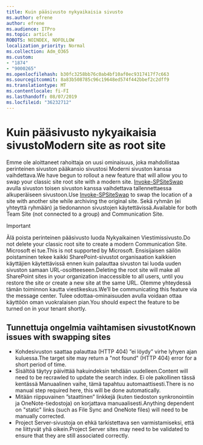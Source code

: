 ```yaml
---
title: Kuin pääsivusto nykyaikaisia sivusto
ms.author: efrene
author: efrene
ms.audience: ITPro
ms.topic: article
ROBOTS: NOINDEX, NOFOLLOW
localization_priority: Normal
ms.collection: Adm_O365
ms.custom:
- "1874"
- "9000265"
ms.openlocfilehash: b30fc3258bb76c0ab4bf10af0ec9317417f7c663
ms.sourcegitcommit: 8a83b508785c96c19648ed574f442bbef2c2dff9
ms.translationtype: MT
ms.contentlocale: fi-FI
ms.lasthandoff: 08/07/2019
ms.locfileid: "36232712"
---
```

# <a name="modern-site-as-root-site"></a><span data-ttu-id="f96e2-102">Kuin pääsivusto nykyaikaisia sivusto</span><span class="sxs-lookup"><span data-stu-id="f96e2-102">Modern site as root site</span></span>

<span data-ttu-id="f96e2-103">Emme ole aloittaneet rahoittaja on uusi ominaisuus, joka mahdollistaa perinteinen sivuston pääkansio sivustosi Moderni sivuston kanssa vaihdettava.</span><span class="sxs-lookup"><span data-stu-id="f96e2-103">We have begun to rollout a new feature that will allow you to swap your classic site root site with a modern site.</span></span> <span data-ttu-id="f96e2-104">[Invoke-SPSiteSwap](https://docs.microsoft.com/powershell/module/sharepoint-online/invoke-spositeswap?view=sharepoint-ps) avulla sivuston toisen sivuston kanssa vaihdettava tallennettaessa alkuperäiseen sivustoon.</span><span class="sxs-lookup"><span data-stu-id="f96e2-104">Use [Invoke-SPSiteSwap](https://docs.microsoft.com/powershell/module/sharepoint-online/invoke-spositeswap?view=sharepoint-ps) to swap the location of a site with another site while archiving the original site.</span></span> <span data-ttu-id="f96e2-105">Sekä ryhmän (ei yhteyttä ryhmään) ja tiedonannon sivustojen käytettävissä.</span><span class="sxs-lookup"><span data-stu-id="f96e2-105">Available for both Team Site (not connected to a group) and Communication Site.</span></span> 

>[!Important]
> <span data-ttu-id="f96e2-106">Älä poista perinteinen pääsivusto luoda Nykyaikainen Viestimissivusto.</span><span class="sxs-lookup"><span data-stu-id="f96e2-106">Do not delete your classic root site to create a modern Communication Site.</span></span> <span data-ttu-id="f96e2-107">Microsoft ei tue.</span><span class="sxs-lookup"><span data-stu-id="f96e2-107">This is not supported by Microsoft.</span></span> <span data-ttu-id="f96e2-108">Ensisijaisen säilön poistaminen tekee kaikki SharePoint-sivustot organisaation kaikkien käyttäjien käytettävissä ennen kuin palauttaa sivuston tai luoda uuden sivuston samaan URL-osoitteeseen.</span><span class="sxs-lookup"><span data-stu-id="f96e2-108">Deleting the root site will make all SharePoint sites in your organization inaccessible to all users, until you restore the site or create a new site at the same URL.</span></span> <span data-ttu-id="f96e2-109">Olemme yhteydessä tämän toiminnon kautta viestikeskus.</span><span class="sxs-lookup"><span data-stu-id="f96e2-109">We’ll be communicating this feature via the message center.</span></span> <span data-ttu-id="f96e2-110">Tulee odottaa-ominaisuuden avulla voidaan ottaa käyttöön oman vuokralaisen pian.</span><span class="sxs-lookup"><span data-stu-id="f96e2-110">You should expect the feature to be turned on in your tenant shortly.</span></span>

## <a name="known-issues-with-swapping-sites"></a><span data-ttu-id="f96e2-111">Tunnettuja ongelmia vaihtamisen sivustot</span><span class="sxs-lookup"><span data-stu-id="f96e2-111">Known issues with swapping sites</span></span>
- <span data-ttu-id="f96e2-112">Kohdesivuston saattaa palauttaa (HTTP 404) ”ei löydy” virhe lyhyen ajan kuluessa.</span><span class="sxs-lookup"><span data-stu-id="f96e2-112">The target site may return a "not found" (HTTP 404) error for a short period of time.</span></span>
- <span data-ttu-id="f96e2-113">Sisältöä täytyy päivittää hakuindeksin tehdään uudelleen.</span><span class="sxs-lookup"><span data-stu-id="f96e2-113">Content will need to be recrawled to update the search index.</span></span> <span data-ttu-id="f96e2-114">Ei ole pakollinen tässä kentässä Manuaalinen vaihe, tämä tapahtuu automaattisesti.</span><span class="sxs-lookup"><span data-stu-id="f96e2-114">There is no manual step required here, this will be done automatically.</span></span>
- <span data-ttu-id="f96e2-115">Mitään riippuvainen ”staattinen” linkkejä (kuten tiedoston synkronointiin ja OneNote-tiedostoja) on korjattava manuaalisesti.</span><span class="sxs-lookup"><span data-stu-id="f96e2-115">Anything dependent on "static" links (such as File Sync and OneNote files) will need to be manually corrected.</span></span>
- <span data-ttu-id="f96e2-116">Project Server-sivustoja on ehkä tarkistettava sen varmistamiseksi, että ne liittyvät yhä oikein.</span><span class="sxs-lookup"><span data-stu-id="f96e2-116">Project Server sites may need to be validated to ensure that they are still associated correctly.</span></span> 
